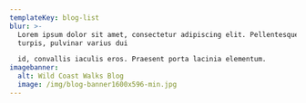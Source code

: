 ```yaml
---
templateKey: blog-list
blur: >-
  Lorem ipsum dolor sit amet, consectetur adipiscing elit. Pellentesque dolor
  turpis, pulvinar varius dui

  id, convallis iaculis eros. Praesent porta lacinia elementum.
imagebanner:
  alt: Wild Coast Walks Blog
  image: /img/blog-banner1600x596-min.jpg
---
```


